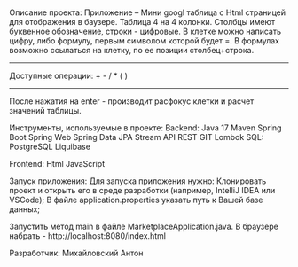 #
Описание проекта:
Приложение – Мини googl таблица c Html страницей для отображения в баузере.
Таблица 4 на 4 колонки. 
Столбцы имеют буквенное обозначение, строки - цифровые. 
В клетке можно написать цифру, либо формулу, первым символом которой будет =. 
В формулах возможно ссылаться на клетку, по ее позиции столбец+строка.
________________________________________
Доступные операции: + - / * ( )
________________________________________

После нажатия на enter - производит расфокус клетки и расчет значений таблицы.

Инструменты, используемые в проекте:
Backend:
Java 17
Maven
Spring Boot
Spring Web
Spring Data JPA
Stream API
REST
GIT
Lombok
SQL:
PostgreSQL
Liquibase

Frontend:
Html
JavaScript

Запуск приложения:
Для запуска приложения нужно:
Клонировать проект и открыть его в среде разработки (например, IntelliJ IDEA или VSCode);
В файле application.properties указать путь к Вашей базе данных;

Запустить метод main в файле MarketplaceApplication.java.
В браузере набрать - http://localhost:8080/index.html

Разработчик:
Михайловский Антон
#

